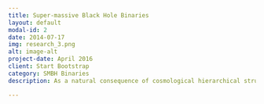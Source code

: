 ```yaml
---
title: Super-massive Black Hole Binaries
layout: default
modal-id: 2
date: 2014-07-17
img: research_3.png
alt: image-alt
project-date: April 2016
client: Start Bootstrap
category: SMBH Binaries
description: As a natural consequence of cosmological hierarchical structure formation, sub-parsec supermassive black hole binaries (SMBHBs) should be common in galaxies but thus far have eluded spectroscopic identification. Based on four decades of optical spectroscopic monitoring, we report that the nucleus of NGC 5548, a nearby Seyfert galaxy long suspected to have experienced a major merger about 1 billion yr ago, exhibits long-term variability with a period of ~14 yr in the optical continuum and broad Hβ emission line. Remarkably, the double-peaked profile of Hβ shows systematic velocity changes with a similar period. These pieces of observations plausibly indicate that an SMBHB resides in the center of NGC 5548. The complex, secular variations in the line profiles can be explained by orbital motion of a binary with equal mass and a semimajor axis of ~22 light-days (corresponding to ~18 milli-parsec). At a distance of 75 Mpc, NGC 5548 is one of the nearest sub-parsec SMBHB candidates that offers an ideal laboratory for gravitational wave detection.

---
```

